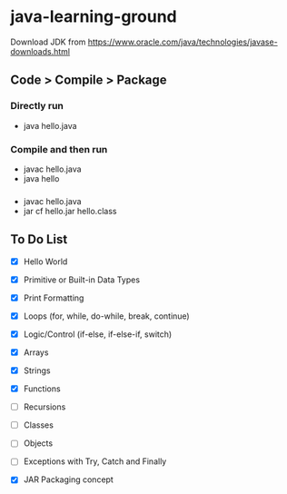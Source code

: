 # java-learning-ground

Download JDK from https://www.oracle.com/java/technologies/javase-downloads.html

## Code > Compile > Package

### Directly run
- java hello.java

### Compile and then run
- javac hello.java
- java hello

###
- javac hello.java
- jar cf hello.jar hello.class

## To Do List

- [x] Hello World
- [x] Primitive or Built-in Data Types
- [x] Print Formatting
- [x] Loops (for, while, do-while, break, continue)
- [x] Logic/Control (if-else, if-else-if, switch)
- [x] Arrays
- [x] Strings
- [x] Functions
- [ ] Recursions
- [ ] Classes
- [ ] Objects
- [ ] Exceptions with Try, Catch and Finally

- [x] JAR Packaging concept
